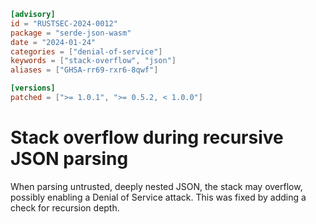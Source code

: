 ```toml
[advisory]
id = "RUSTSEC-2024-0012"
package = "serde-json-wasm"
date = "2024-01-24"
categories = ["denial-of-service"]
keywords = ["stack-overflow", "json"]
aliases = ["GHSA-rr69-rxr6-8qwf"]

[versions]
patched = [">= 1.0.1", ">= 0.5.2, < 1.0.0"]
```

# Stack overflow during recursive JSON parsing

When parsing untrusted, deeply nested JSON, the stack may overflow,
possibly enabling a Denial of Service attack.
This was fixed by adding a check for recursion depth.
